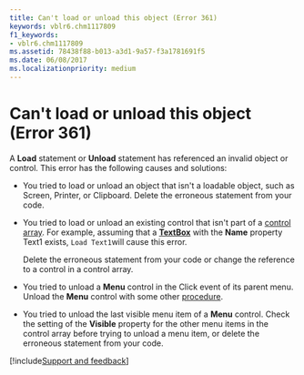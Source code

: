 ```yaml
---
title: Can't load or unload this object (Error 361)
keywords: vblr6.chm1117809
f1_keywords:
- vblr6.chm1117809
ms.assetid: 78438f88-b013-a3d1-9a57-f3a1781691f5
ms.date: 06/08/2017
ms.localizationpriority: medium
---
```



# Can't load or unload this object (Error 361)

A **Load** statement or **Unload** statement has referenced an invalid object or control. This error has the following causes and solutions:

- You tried to load or unload an object that isn't a loadable object, such as Screen, Printer, or Clipboard. Delete the erroneous statement from your code.

- You tried to load or unload an existing control that isn't part of a [control array](../../Glossary/vbe-glossary.md#control-array). For example, assuming that a **[TextBox](textbox-control.md)** with the **Name** property Text1 exists, `Load Text1`will cause this error.

    Delete the erroneous statement from your code or change the reference to a control in a control array.

- You tried to unload a **Menu** control in the Click event of its parent menu. Unload the **Menu** control with some other [procedure](../../Glossary/vbe-glossary.md#procedure).

- You tried to unload the last visible menu item of a **Menu** control. Check the setting of the **Visible** property for the other menu items in the control array before trying to unload a menu item, or delete the erroneous statement from your code.

[!include[Support and feedback](~/includes/feedback-boilerplate.md)]
